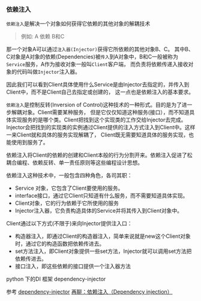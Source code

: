 ### 依赖注入

`依赖注入`是解决一个对象如何获得它依赖的其他对象的解耦技术

> 例如: A 依赖 B和C

那一个对象A可以通过`注入器(Injector)`获得它所依赖的其他对象B、C。
其中B、C对象是A对象的依赖(Dependencies)被`传入`到A对象中，B和C一般被称为`Service`服务，A作为接收对象一般叫`Client`客户端，
而负责将依赖传递入接收对象的代码叫做`Injector`注入器。

因此我们可以看到Client具体使用什么Service是由Injector去指定的，并传入到Client中，而不是Client自己去指定或创建的，
这一点也是依赖注入的基本要求。

`依赖注入`是控制反转(Inversion of Control)这种技术的一种形式。目的是为了进一步解耦对象。Client需要某种服务，
但是它仅仅知道这种服务(接口），而不知道具体实现服务的是哪个类。Client把找到这个实现类的工作交给Injector去完成。
Injector会把找到的实现类的实例通过Client提供的注入方式注入到Client中。这样一来Client就和具体的服务实现解耦了，
Client既无需要知道具体的服务实现，也能使用到服务了。

依赖注入将Client的依赖的创建和Client本般的行为分割开来。依赖注入促进了松耦合编程、依赖反转、单一责任原则等这些编程设计思想。

依赖注入这种技术中，一般包含四种角色，各司其职：
* Service 对象，它包含了Client要使用的服务。
* interface接口，通过它Client只知道有什么服务，而不需要知道具体实现。
* Client对象，它的行为依赖于它所使用的服务
* Injector注入器，它负责构造具体的Service并将其传入到Client对象中。


Client通过以下方式(不限于)来向Injector提供注入口：

* 构造器注入，即通过Client的构造器注入，简单来说就是new这个Client对象时，通过它的构造函数把依赖传进去。
* set方法注入，即Client对象提供一些set方法，Injector就可以调用set方法把依赖传进去。
* 接口注入，即这些依赖的接口提供一个注入器方法



python 下的DI 框架 dependency-injector

参考
[dependency-injector](https://python-dependency-injector.ets-labs.org/)
[再聊：依赖注入（Dependency injection）](https://blog.csdn.net/weixin_40763897/article/details/122448500)

